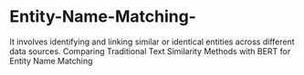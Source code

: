# Entity-Name-Matching-
It involves identifying and linking similar or identical entities across different data sources. Comparing Traditional Text Similarity Methods with BERT for Entity Name Matching
